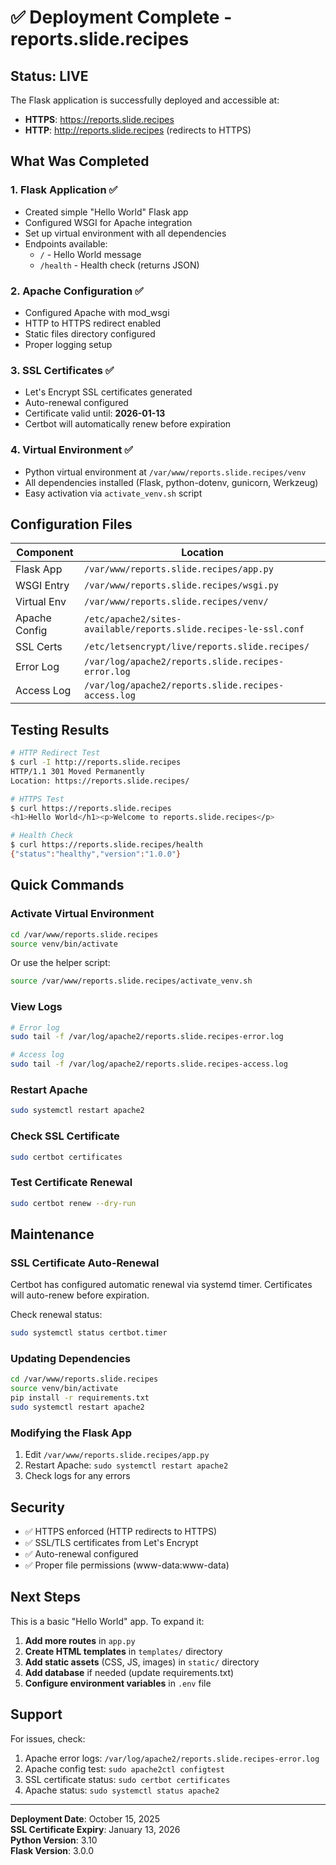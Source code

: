 # ✅ Deployment Complete - reports.slide.recipes

## Status: LIVE

The Flask application is successfully deployed and accessible at:
- **HTTPS**: https://reports.slide.recipes
- **HTTP**: http://reports.slide.recipes (redirects to HTTPS)

## What Was Completed

### 1. Flask Application ✅
- Created simple "Hello World" Flask app
- Configured WSGI for Apache integration
- Set up virtual environment with all dependencies
- Endpoints available:
  - `/` - Hello World message
  - `/health` - Health check (returns JSON)

### 2. Apache Configuration ✅
- Configured Apache with mod_wsgi
- HTTP to HTTPS redirect enabled
- Static files directory configured
- Proper logging setup

### 3. SSL Certificates ✅
- Let's Encrypt SSL certificates generated
- Auto-renewal configured
- Certificate valid until: **2026-01-13**
- Certbot will automatically renew before expiration

### 4. Virtual Environment ✅
- Python virtual environment at `/var/www/reports.slide.recipes/venv`
- All dependencies installed (Flask, python-dotenv, gunicorn, Werkzeug)
- Easy activation via `activate_venv.sh` script

## Configuration Files

| Component | Location |
|-----------|----------|
| Flask App | `/var/www/reports.slide.recipes/app.py` |
| WSGI Entry | `/var/www/reports.slide.recipes/wsgi.py` |
| Virtual Env | `/var/www/reports.slide.recipes/venv/` |
| Apache Config | `/etc/apache2/sites-available/reports.slide.recipes-le-ssl.conf` |
| SSL Certs | `/etc/letsencrypt/live/reports.slide.recipes/` |
| Error Log | `/var/log/apache2/reports.slide.recipes-error.log` |
| Access Log | `/var/log/apache2/reports.slide.recipes-access.log` |

## Testing Results

```bash
# HTTP Redirect Test
$ curl -I http://reports.slide.recipes
HTTP/1.1 301 Moved Permanently
Location: https://reports.slide.recipes/

# HTTPS Test
$ curl https://reports.slide.recipes
<h1>Hello World</h1><p>Welcome to reports.slide.recipes</p>

# Health Check
$ curl https://reports.slide.recipes/health
{"status":"healthy","version":"1.0.0"}
```

## Quick Commands

### Activate Virtual Environment
```bash
cd /var/www/reports.slide.recipes
source venv/bin/activate
```

Or use the helper script:
```bash
source /var/www/reports.slide.recipes/activate_venv.sh
```

### View Logs
```bash
# Error log
sudo tail -f /var/log/apache2/reports.slide.recipes-error.log

# Access log  
sudo tail -f /var/log/apache2/reports.slide.recipes-access.log
```

### Restart Apache
```bash
sudo systemctl restart apache2
```

### Check SSL Certificate
```bash
sudo certbot certificates
```

### Test Certificate Renewal
```bash
sudo certbot renew --dry-run
```

## Maintenance

### SSL Certificate Auto-Renewal
Certbot has configured automatic renewal via systemd timer. Certificates will auto-renew before expiration.

Check renewal status:
```bash
sudo systemctl status certbot.timer
```

### Updating Dependencies
```bash
cd /var/www/reports.slide.recipes
source venv/bin/activate
pip install -r requirements.txt
sudo systemctl restart apache2
```

### Modifying the Flask App
1. Edit `/var/www/reports.slide.recipes/app.py`
2. Restart Apache: `sudo systemctl restart apache2`
3. Check logs for any errors

## Security

- ✅ HTTPS enforced (HTTP redirects to HTTPS)
- ✅ SSL/TLS certificates from Let's Encrypt
- ✅ Auto-renewal configured
- ✅ Proper file permissions (www-data:www-data)

## Next Steps

This is a basic "Hello World" app. To expand it:

1. **Add more routes** in `app.py`
2. **Create HTML templates** in `templates/` directory
3. **Add static assets** (CSS, JS, images) in `static/` directory
4. **Add database** if needed (update requirements.txt)
5. **Configure environment variables** in `.env` file

## Support

For issues, check:
1. Apache error logs: `/var/log/apache2/reports.slide.recipes-error.log`
2. Apache config test: `sudo apache2ctl configtest`
3. SSL certificate status: `sudo certbot certificates`
4. Apache status: `sudo systemctl status apache2`

---

**Deployment Date**: October 15, 2025  
**SSL Certificate Expiry**: January 13, 2026  
**Python Version**: 3.10  
**Flask Version**: 3.0.0

